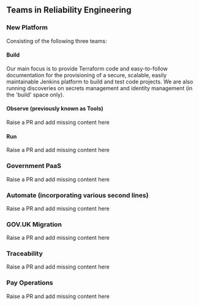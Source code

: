 ## Teams in Reliability Engineering

### New Platform

Consisting of the following three teams:

#### Build

Our main focus is to provide Terraform code and easy-to-follow documentation for the provisioning of a secure, scalable, easily maintainable Jenkins platform to build and test code projects. We are also running discoveries on secrets management and identity management (in the 'build' space only).

#### Observe (previously known as Tools)

Raise a PR and add missing content here

#### Run

Raise a PR and add missing content here

### Government PaaS

Raise a PR and add missing content here

### Automate (incorporating various second lines)

Raise a PR and add missing content here

### GOV.UK Migration

Raise a PR and add missing content here

### Traceability

Raise a PR and add missing content here

### Pay Operations

Raise a PR and add missing content here
